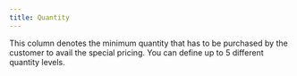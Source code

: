 ```yaml
---
title: Quantity
---
```



This column denotes the minimum quantity that has to be purchased by the customer to avail the special pricing. You can define up to 5 different quantity levels.
